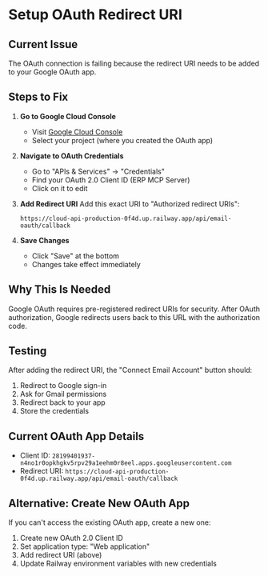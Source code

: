 # Setup OAuth Redirect URI

## Current Issue
The OAuth connection is failing because the redirect URI needs to be added to your Google OAuth app.

## Steps to Fix

1. **Go to Google Cloud Console**
   - Visit [Google Cloud Console](https://console.cloud.google.com/)
   - Select your project (where you created the OAuth app)

2. **Navigate to OAuth Credentials**
   - Go to "APIs & Services" → "Credentials"
   - Find your OAuth 2.0 Client ID (ERP MCP Server)
   - Click on it to edit

3. **Add Redirect URI**
   Add this exact URI to "Authorized redirect URIs":
   ```
   https://cloud-api-production-0f4d.up.railway.app/api/email-oauth/callback
   ```

4. **Save Changes**
   - Click "Save" at the bottom
   - Changes take effect immediately

## Why This Is Needed
Google OAuth requires pre-registered redirect URIs for security. After OAuth authorization, Google redirects users back to this URL with the authorization code.

## Testing
After adding the redirect URI, the "Connect Email Account" button should:
1. Redirect to Google sign-in
2. Ask for Gmail permissions
3. Redirect back to your app
4. Store the credentials

## Current OAuth App Details
- Client ID: `28199401937-n4no1r0opkhgkv5rpv29a1eehm0r8eel.apps.googleusercontent.com`
- Redirect URI: `https://cloud-api-production-0f4d.up.railway.app/api/email-oauth/callback`

## Alternative: Create New OAuth App
If you can't access the existing OAuth app, create a new one:

1. Create new OAuth 2.0 Client ID
2. Set application type: "Web application"
3. Add redirect URI (above)
4. Update Railway environment variables with new credentials
